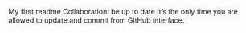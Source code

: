 My first readme
Collaboration: be up to date
It’s the only time you are allowed to update and commit from GitHub interface.
